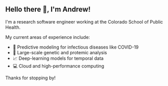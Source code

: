 ## Hello there 👋, I'm Andrew!

I'm a research software engineer working at the Colorado School of Public Health.

My current areas of experience include:
- 🦠 Predictive modeling for infectious diseases like COVID-19
- 🧬 Large-scale genetic and protemic analysis
- 📈 Deep-learning models for temporal data
- 💻 Cloud and high-performance computing

Thanks for stopping by!

<!--
**Andrew0Hill/Andrew0Hill** is a ✨ _special_ ✨ repository because its `README.md` (this file) appears on your GitHub profile.

Here are some ideas to get you started:

- 🔭 I’m currently working on ...
- 🌱 I’m currently learning ...
- 👯 I’m looking to collaborate on ...
- 🤔 I’m looking for help with ...
- 💬 Ask me about ...
- 📫 How to reach me: ...
- 😄 Pronouns: ...
- ⚡ Fun fact: ...
-->
